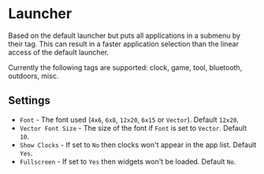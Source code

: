 Launcher
========

Based on the default launcher but puts all applications in a submenu by their tag.
This can result in a faster application selection than the linear access of the default launcher.

Currently the following tags are supported: clock, game, tool, bluetooth, outdoors, misc.

Settings
--------

- `Font` - The font used (`4x6`, `6x8`, `12x20`, `6x15` or `Vector`). Default `12x20`.
- `Vector Font Size` - The size of the font if `Font` is set to `Vector`. Default `10`.
- `Show Clocks` -  If set to `No` then clocks won't appear in the app list. Default `Yes`.
- `Fullscreen` - If set to `Yes` then widgets won't be loaded. Default `No`.
